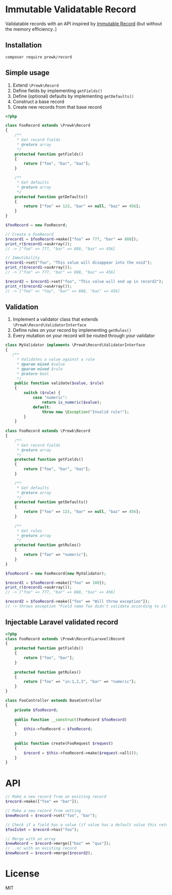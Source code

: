 # Immutable Validatable Record

Validatable records with an API inspired by [Immutable Record](http://facebook.github.io/immutable-js/docs/#/Record) (but without the memory efficiency..)

## Installation

`composer require prewk/record`

## Simple usage

1. Extend `\Prewk\Record`
2. Define fields by implementing `getFields()`
3. Define (optional) defaults by implementing `getDefaults()`
4. Construct a base record
5. Create new records from that base record

````php
<?php

class FooRecord extends \Prewk\Record
{
    /**
     * Get record fields
     * @return array
     */
    protected function getFields()
    {
        return ["foo", "bar", "baz"];
    }

    /**
     * Get defaults
     * @return array
     */
    protected function getDefaults()
    {
        return ["foo" => 123, "bar" => null, "baz" => 456];
    }
}

$fooRecord = new FooRecord;

// Create a FooRecord
$record1 = $fooRecord->make(["foo" => 777, "bar" => 888]);
print_r($record1->asArray());
// -> ["foo" => 777, "bar" => 888, "baz" => 456]

// Immutibility
$record1->set("foo", "This value will disappear into the void");
print_r($record1->asArray());
// -> ["foo" => 777, "bar" => 888, "baz" => 456]

$record2 = $record1->set("foo", "This value will end up in record2");
print_r($record2->asArray());
// -> ["foo" => "Yay", "bar" => 888, "baz" => 456]

````

## Validation

1. Implement a validator class that extends `\Prewk\Record\ValidatorInterface`
2. Define rules on your record by implementing `getRules()`
3. Every mutation on your record will be routed through your validator

````php
class MyValidator implements \Prewk\Record\ValidatorInterface
{
   /**
     * Validates a value against a rule 
     * @param mixed $value
     * @param mixed $rule
     * @return bool
     */
    public function validate($value, $rule)
    {
        switch ($rule) {
            case "numeric":
                return is_numeric($value);
            default:
                throw new \Exception("Invalid rule!");
        }
    }
    
class FooRecord extends \Prewk\Record
{
    /**
     * Get record fields
     * @return array
     */
    protected function getFields()
    {
        return ["foo", "bar", "baz"];
    }

    /**
     * Get defaults
     * @return array
     */
    protected function getDefaults()
    {
        return ["foo" => 123, "bar" => null, "baz" => 456];
    }
    
    /**
     * Get rules
     * @return array
     */
    protected function getRules()
    {
        return ["foo" => "numeric"];
    }
}

$fooRecord = new FooRecord(new MyValidator);

$record1 = $fooRecord->make(["foo" => 100]);
print_r($record1->asArray());
// -> ["foo" => 777, "bar" => 888, "baz" => 456]

$record2 = $fooRecord->make(["foo" => "Will throw exception"]);
// -> throws exception "Field name foo didn't validate according to its rules"

````

## Injectable Laravel validated record

````php
<?php
class FooRecord extends \Prewk\Record\Laravel\Record
{
    protected function getFields()
    {
        return ["foo", "bar"];
    }
    
    protected function getRules()
    {
        return ["foo" => "in:1,2,3", "bar" => "numeric"];
    }
}

class FooController extends BaseController
{
    private $fooRecord;
    
    public function __construct(FooRecord $fooRecord)
    {
        $this->fooRecord = $fooRecord;
    }
    
    public function create(FooRequest $request)
    {
        $record = $this->fooRecord->make($request->all());
    }
}
````

# API

````php
// Make a new record from an existing record
$record->make(["foo" => "bar"]);

// Make a new record from setting
$newRecord = $record->set("foo", "bar");

// Check if a field has a value (if value has a default value this returns true)
$fooIsSet = $record->has("foo");

// Merge with an array
$newRecord = $record->merge(["baz" => "qux"]);
// ..or with an existing record
$newRecord = $record->merge($record2);
````

# License

MIT

